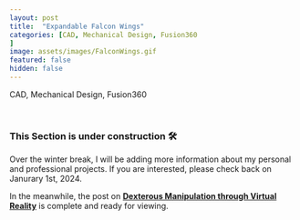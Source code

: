 ```yaml
---
layout: post
title:  "Expandable Falcon Wings"
categories: [CAD, Mechanical Design, Fusion360
]
image: assets/images/FalconWings.gif
featured: false
hidden: false
---
```


CAD, Mechanical Design, Fusion360

<br>

### This Section is under construction 🛠️
Over the winter break, I will be adding more information about my personal and professional projects. 
If you are interested, please check back on Janurary 1st, 2024.

In the meanwhile, the post on [**Dexterous Manipulation through Virtual Reality**](https://adityanairs.website/DexterousManipulationThroughVR/) is complete and ready for viewing.



